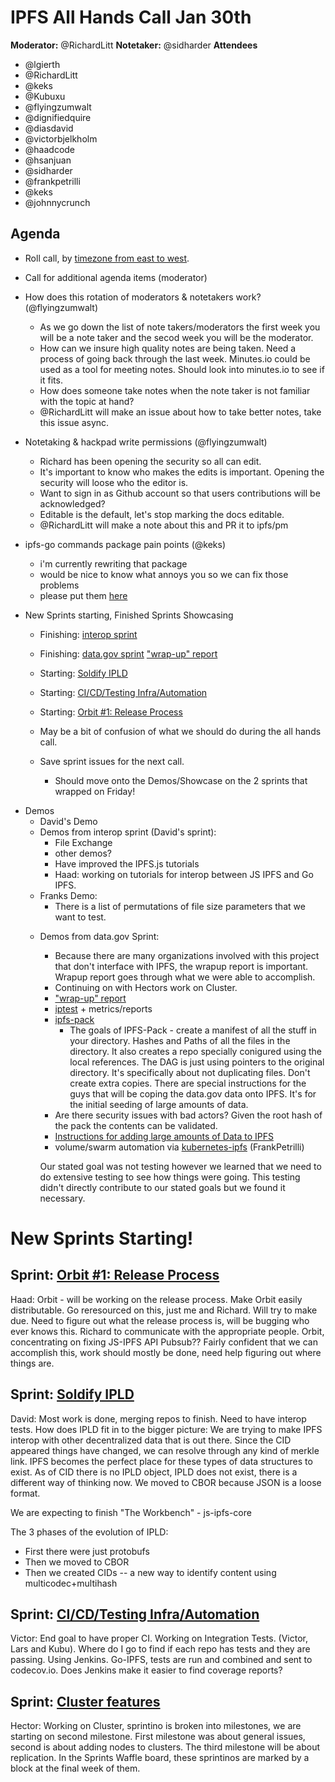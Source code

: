 # IPFS All Hands Call Jan 30th

**Moderator:**  @RichardLitt
**Notetaker:** @sidharder
**Attendees**
* @lgierth
* @RichardLitt
* @keks
* @Kubuxu
* @flyingzumwalt
* @dignifiedquire
* @diasdavid
* @victorbjelkholm
* @haadcode
* @hsanjuan
* @sidharder
* @frankpetrilli
* @keks
* @johnnycrunch

## Agenda

<!-- Ensure notetaker is present before you begin -->


- Roll call, by [timezone from east to west](../admin-guides/timezone-rollcall.md).
- Call for additional agenda items (moderator)
- How does this rotation of moderators & notetakers work? (@flyingzumwalt)
    - As we go down the list of note takers/moderators the first week you will be a note taker and the secod week you will be the moderator.
    - How can we insure high quality notes are being taken. Need a process of going back through the last week. Minutes.io could be used as a tool for meeting notes. Should look into minutes.io to see if it fits.
    - How does someone take notes when the note taker is not familiar with the topic at hand?
    - @RichardLitt will make an issue about how to take better notes, take this issue async.
- Notetaking & hackpad write permissions (@flyingzumwalt)
    - Richard has been opening the security so all can edit.
    - It's important to know who makes the edits is important. Opening the security will loose who the editor is.
    - Want to sign in as Github account so that users contributions will be acknowledged?
    - Editable is the default, let's stop marking the docs editable.
    - @RichardLitt will make a note about this and PR it to ipfs/pm

- ipfs-go commands package pain points (@keks)
    - i'm currently rewriting that package
    - would be nice to know what annoys you so we can fix those problems
    - please put them [here](https://github.com/ipfs/go-ipfs/issues/3524)

- New Sprints starting, Finished Sprints Showcasing
    - Finishing: [interop sprint](https://github.com/ipfs/ipfs-pm/issues/310)
    - Finishing: [data.gov sprint](https://github.com/ipfs/ipfs-pm/issues/342) ["wrap-up" report](https://github.com/ipfs/archives/issues/87#issuecomment-275972936)
    - Starting: [Soldify IPLD](https://github.com/ipfs/ipfs-pm/issues/343)
    - Starting: [CI/CD/Testing Infra/Automation](https://github.com/ipfs/ipfs-pm/issues/344)
    - Starting: [Orbit #1: Release Process](https://github.com/ipfs/ipfs-pm/issues/345)

    - May be a bit of confusion of what we should do during the all hands call.
    - Save sprint issues for the next call.
        - Should move onto the Demos/Showcase on the 2 sprints that wrapped on Friday!
<!-- Add items above this line. Use this format:
  - Item (@your_name: @target_audience)
-->

- Demos
    - David's Demo
    * Demos from interop sprint (David's sprint):
        * File Exchange
        * other demos?
        * Have improved the IPFS.js tutorials
        * Haad: working on tutorials for interop between JS IPFS and Go IPFS.
    * Franks Demo: 
        * There is a list of permutations of file size parameters that we want to test.
    - Demos from data.gov Sprint:
        - Because there are many organizations involved with this project that don't interface with IPFS, the wrapup report is important. Wrapup report goes through what we were able to accomplish. 
        - Continuing on with Hectors work on Cluster.
        - ["wrap-up" report](https://github.com/ipfs/archives/issues/87#issuecomment-275972936)
        * [iptest](https://github.com/Kubuxu/iptest) + metrics/reports
        * [ipfs-pack](https://github.com/ipfs/ipfs-pack)
            * The goals of IPFS-Pack - create a manifest of all the stuff in your directory. Hashes and Paths of all the files in the directory.  It also creates a repo specially conigured using the local references. The DAG is just using pointers to the original directory. It's specifically about not duplicating files. Don't create extra copies. There are special instructions for the guys that will be coping the data.gov data onto IPFS. It's for the initial seeding of large amounts of data.
        * Are there security issues with bad actors? Given the root hash of the pack the contents can be validated.
        * [Instructions for adding large amounts of Data to IPFS](https://github.com/ipfs/archives/tree/master/tutorials/replicating-large-datasets)
        * volume/swarm automation via [kubernetes-ipfs](https://github.com/ipfs/kubernetes-ipfs) (FrankPetrilli)

        Our stated goal was not testing however we learned that we need to do extensive testing to see how things were going. This testing didn't directly contribute to our stated goals but we found it necessary.

# New Sprints Starting!

## Sprint: [Orbit #1: Release Process](https://github.com/ipfs/ipfs-pm/issues/345)
Haad: Orbit - will be working on the release process.  Make Orbit easily distributable. Go reresourced on this, just me and Richard. Will try to make due.  Need to figure out what the release process is, will be bugging who ever knows this. Richard to communicate with the appropriate people.  Orbit, concentrating on fixing JS-IPFS API Pubsub?? Fairly confident that we can accomplish this, work should mostly be done, need help figuring out where things are.

## Sprint: [Soldify IPLD](https://github.com/ipfs/ipfs-pm/issues/343)
David: Most work is done, merging repos to finish.  Need to have interop tests.
How does IPLD fit in to the bigger picture: We are trying to make IPFS interop with other decentralized data that is out there. Since the CID appeared things have changed, we can resolve through any kind of merkle link. IPFS becomes the perfect place for these types of data structures to exist. As of CID there is no IPLD object, IPLD does not exist, there is a different way of thinking now. We moved to CBOR because JSON is a loose format.

We are expecting to finish "The Workbench" - js-ipfs-core

The 3 phases of the evolution of IPLD:
* First there were just protobufs
* Then we moved to CBOR
* Then we created CIDs -- a new way to identify content using multicodec+multihash

## Sprint: [CI/CD/Testing Infra/Automation](https://github.com/ipfs/ipfs-pm/issues/344)
Victor: End goal to have proper CI. Working on Integration Tests. (Victor, Lars and Kubu). Where do I go to find if each repo has tests and they are passing. Using Jenkins. Go-IPFS, tests are run and combined and sent to codecov.io. Does Jenkins make it easier to find coverage reports?

## Sprint: [Cluster features](https://github.com/ipfs/pm/issues/353)
Hector: Working on Cluster, sprintino is broken into milestones, we are starting on second milestone.  First milestone was about general issues, second is about adding nodes to clusters. The third milestone will be about replication. In the Sprints Waffle board, these sprintinos are marked by a block at the final week of them.

<!-- After each call, it is the responsibility of the notetaker to save the last
version of the notes in a file in ipfs/pm/meeting-notes, by opening a branch and
submitting a PR. -->